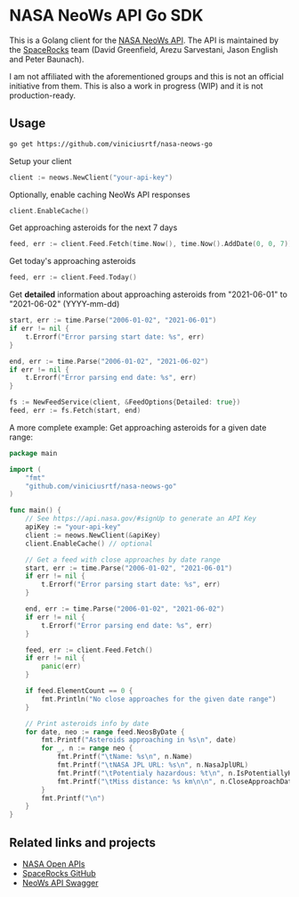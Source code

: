# NASA NeoWs API Go SDK
This is a Golang client for the [NASA NeoWs API](https://api.nasa.gov/#asteroids-neows). The API is maintained by the [SpaceRocks](https://github.com/SpaceRocks/) team (David Greenfield, Arezu Sarvestani, Jason English and Peter Baunach).

I am not affiliated with the aforementioned groups and this is not an official initiative from them. This is also a work in progress (WIP) and it is not production-ready.

## Usage

```bash
go get https://github.com/viniciusrtf/nasa-neows-go
```

Setup your client
```go
client := neows.NewClient("your-api-key")
```

Optionally, enable caching NeoWs API responses
```go
client.EnableCache()
```

Get approaching asteroids for the next 7 days
```go
feed, err := client.Feed.Fetch(time.Now(), time.Now().AddDate(0, 0, 7))
```

Get today's approaching asteroids
```go
feed, err := client.Feed.Today()
```

Get **detailed** information about approaching asteroids from "2021-06-01" to "2021-06-02" (YYYY-mm-dd)
```go
start, err := time.Parse("2006-01-02", "2021-06-01")
if err != nil {
    t.Errorf("Error parsing start date: %s", err)
}

end, err := time.Parse("2006-01-02", "2021-06-02")
if err != nil {
    t.Errorf("Error parsing end date: %s", err)
}

fs := NewFeedService(client, &FeedOptions{Detailed: true})
feed, err := fs.Fetch(start, end)
```

A more complete example: Get approaching asteroids for a given date range:
```go
package main

import (
    "fmt"
    "github.com/viniciusrtf/nasa-neows-go"
)

func main() {
    // See https://api.nasa.gov/#signUp to generate an API Key
    apiKey := "your-api-key"
    client := neows.NewClient(&apiKey)
    client.EnableCache() // optional

    // Get a feed with close approaches by date range
    start, err := time.Parse("2006-01-02", "2021-06-01")
    if err != nil {
        t.Errorf("Error parsing start date: %s", err)
    }

    end, err := time.Parse("2006-01-02", "2021-06-02")
    if err != nil {
        t.Errorf("Error parsing end date: %s", err)
    }

    feed, err := client.Feed.Fetch()
    if err != nil {
        panic(err)
    }

    if feed.ElementCount == 0 {
        fmt.Println("No close approaches for the given date range")
    }

    // Print asteroids info by date
    for date, neo := range feed.NeosByDate {
        fmt.Printf("Asteroids approaching in %s\n", date)
        for _, n := range neo {
            fmt.Printf("\tName: %s\n", n.Name)
            fmt.Printf("\tNASA JPL URL: %s\n", n.NasaJplURL)
            fmt.Printf("\tPotentialy hazardous: %t\n", n.IsPotentiallyHazardousAsteroid)
            fmt.Printf("\tMiss distance: %s km\n\n", n.CloseApproachData[0].MissDistance.Kilometers)
        }
        fmt.Printf("\n")
    }
}
```

## Related links and projects
- [NASA Open APIs](https://api.nasa.gov)
- [SpaceRocks GitHub](https://github.com/SpaceRocks/)
- [NeoWs API Swagger](http://www.neowsapp.com/swagger-ui/index.html)

